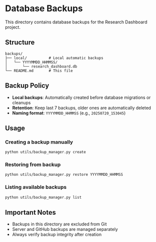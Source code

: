 # Database Backups

This directory contains database backups for the Research Dashboard project.

## Structure

```
backups/
├── local/          # Local automatic backups
│   └── YYYYMMDD_HHMMSS/
│       └── research_dashboard.db
└── README.md       # This file
```

## Backup Policy

- **Local backups**: Automatically created before database migrations or cleanups
- **Retention**: Keep last 7 backups, older ones are automatically deleted
- **Naming format**: `YYYYMMDD_HHMMSS` (e.g., `20250720_153045`)

## Usage

### Creating a backup manually
```bash
python utils/backup_manager.py create
```

### Restoring from backup
```bash
python utils/backup_manager.py restore YYYYMMDD_HHMMSS
```

### Listing available backups
```bash
python utils/backup_manager.py list
```

## Important Notes

- Backups in this directory are excluded from Git
- Server and GitHub backups are managed separately
- Always verify backup integrity after creation
